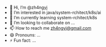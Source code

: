 - 👋 Hi, I’m @zh4ngyj
- 👀 I’m interested in java/system-rchitect/k8s/ai
- 🌱 I’m currently learning system-rchitect/k8s
- 💞️ I’m looking to collaborate on ...
- 📫 How to reach me zh4ngyj@gmail.com
- 😄 Pronouns: ...
- ⚡ Fun fact: ...

<!---
zh4ngyj/zh4ngyj is a ✨ special ✨ repository because its `README.md` (this file) appears on your GitHub profile.
You can click the Preview link to take a look at your changes.
--->
